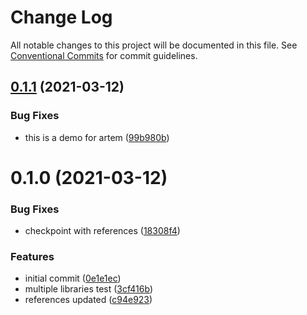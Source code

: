 # Change Log

All notable changes to this project will be documented in this file.
See [Conventional Commits](https://conventionalcommits.org) for commit guidelines.

## [0.1.1](https://github.com/JamilOmar/test-base/compare/@labshare/base-ui@0.1.0...@labshare/base-ui@0.1.1) (2021-03-12)


### Bug Fixes

* this is a demo for artem ([99b980b](https://github.com/JamilOmar/test-base/commit/99b980b8fa71c6941295381f236a7ee22cd3d36d))





# 0.1.0 (2021-03-12)


### Bug Fixes

* checkpoint with references ([18308f4](https://github.com/JamilOmar/test-base/commit/18308f4412d394bd4fd0516cdb1addb237440718))


### Features

* initial commit ([0e1e1ec](https://github.com/JamilOmar/test-base/commit/0e1e1ec1425323187d48241dabfd97518be92f7a))
* multiple libraries test ([3cf416b](https://github.com/JamilOmar/test-base/commit/3cf416b0049b8d6145e150f10bfca281446236a6))
* references updated ([c94e923](https://github.com/JamilOmar/test-base/commit/c94e923fbc9e6c5eba2073d2f5af75c1c08604ed))
